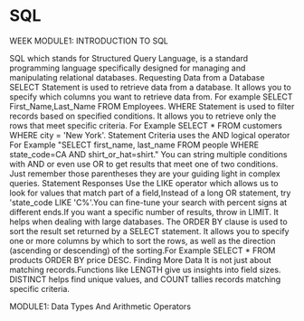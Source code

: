 # SQL
WEEK
MODULE1: INTRODUCTION TO SQL

SQL which stands for Structured Query Language, is a standard programming language specifically designed for managing and manipulating relational databases. 
Requesting Data from a Database
SELECT Statement is used to retrieve data from a database. It allows you to specify which columns you want to retrieve data from. For example SELECT First_Name,Last_Name FROM Employees.
WHERE Statement is used  to filter records based on specified conditions. It allows you to retrieve only the rows that meet specific criteria. For Example SELECT * FROM customers WHERE city = 'New York'.
Statement Criteria uses the AND logical operator For Example "SELECT first_name, last_name FROM people WHERE state_code=CA AND shirt_or_hat=shirt." You can string multiple conditions with AND or even use OR to get results that meet one of two conditions. Just remember those parentheses they are your guiding light in complex queries.
Statement Responses Use the LIKE operator which allows us to look for values that match part of a field,Instead of a long OR statement, try 'state_code LIKE 'C%'.You can fine-tune your search with percent signs at different ends.If you want a specific number of results, throw in LIMIT. It helps when dealing with large databases.
The ORDER BY clause is used to sort the result set returned by a SELECT statement. It allows you to specify one or more columns by which to sort the rows, as well as the direction (ascending or descending) of the sorting.For Example SELECT * FROM products ORDER BY price DESC.
Finding More Data It is not just about matching records.Functions like LENGTH give us insights into field sizes. DISTINCT helps find unique values, and COUNT tallies records matching specific criteria.

MODULE1: Data Types And Arithmetic Operators
